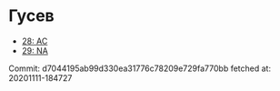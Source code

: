 # Гусев
- [28: AC](28.md)
- [29: NA](29.md)

Commit: d7044195ab99d330ea31776c78209e729fa770bb
 fetched at: 20201111-184727
